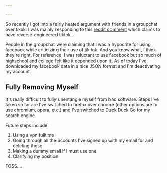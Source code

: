 ```yaml
---

---
```


So recently I got into a fairly heated argument with friends in a groupchat over
tikok. I was mainly responding to this [reddit
comment](https://www.reddit.com/r/videos/comments/fxgi06/not_new_news_but_tbh_if_you_have_tiktiok_just_get/fmuko1m/)
which claims to have reverse-engineered tiktok... 

People in the groupchat were claiming that I was a hypocrite for using facebook
while criticizing their use of tik tok. And you know what, I think they're 
right. For reference, I was reluctant to use facebook but so much of highschool
and college felt like it depended upon it. As of today I've downloaded my
facebook data in a nice JSON format and I'm deactivating my account. 

## Fully Removing Myself

It's really difficult to fully unentangle myself from bad software. Steps I've
taken so far are I've switched to firefox over chrome (other options are to use
chromium, opera, etc.) and I've switched to Duck Duck Go for my search engine.

Future steps include:
1. Using  a vpn fulltime 
2. Going through all the accounts I've signed up with my email for and deleting
   those
3. Making a dummy email if I must use one
4. Clarifying my position

FOSS....
